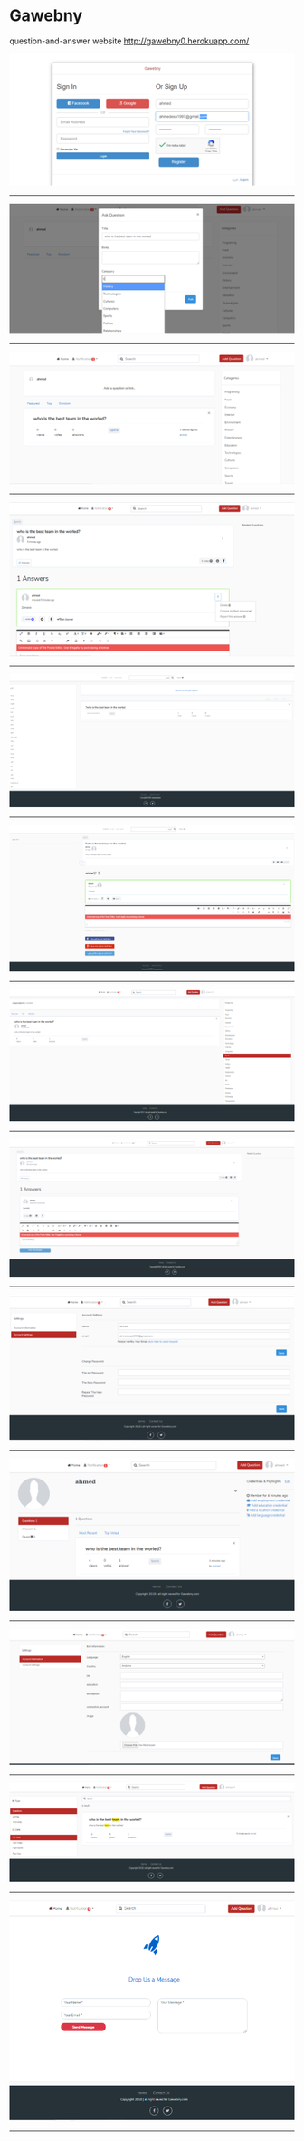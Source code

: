# Gawebny
 question-and-answer website
 http://gawebny0.herokuapp.com/

![Test Image 1](https://github.com/ahmedesa/images/blob/master/images/gawebny_1.PNG)
 ------------- ------------- ------------- ------------- ------------- ------------- -------------
![Test Image 1](https://github.com/ahmedesa/images/blob/master/images/gawebny_2.PNG)
 ------------- ------------- ------------- ------------- ------------- ------------- ------------- 
![Test Image 1](https://github.com/ahmedesa/images/blob/master/images/gawebny_3.PNG)
 ------------- ------------- ------------- ------------- ------------- ------------- -------------
![Test Image 1](https://github.com/ahmedesa/images/blob/master/images/gawebny_31.PNG)
 ------------- ------------- ------------- ------------- ------------- ------------- -------------
![Test Image 1](https://github.com/ahmedesa/images/blob/master/images/gawebny_32.PNG)
 ------------- ------------- ------------- ------------- ------------- ------------- -------------
![Test Image 1](https://github.com/ahmedesa/images/blob/master/images/gawebny_33.PNG)
 ------------- ------------- ------------- ------------- ------------- ------------- -------------
![Test Image 1](https://github.com/ahmedesa/images/blob/master/images/gawebny_4.PNG)
 ------------- ------------- ------------- ------------- ------------- ------------- ------------- 
![Test Image 1](https://github.com/ahmedesa/images/blob/master/images/gawebny_5.PNG)
 ------------- ------------- ------------- ------------- ------------- ------------- -------------
![Test Image 1](https://github.com/ahmedesa/images/blob/master/images/gawebny_6.PNG)
 ------------- ------------- ------------- ------------- ------------- ------------- -------------
![Test Image 1](https://github.com/ahmedesa/images/blob/master/images/gawebny_7.PNG)
 ------------- ------------- ------------- ------------- ------------- ------------- ------------- 
![Test Image 1](https://github.com/ahmedesa/images/blob/master/images/gawebny_8.PNG)
 ------------- ------------- ------------- ------------- ------------- ------------- -------------
![Test Image 1](https://github.com/ahmedesa/images/blob/master/images/gawebny_9.PNG)
 ------------- ------------- ------------- ------------- ------------- ------------- -------------
![Test Image 1](https://github.com/ahmedesa/images/blob/master/images/gawebny_10.PNG)
 ------------- ------------- ------------- ------------- ------------- ------------- ------------- 
